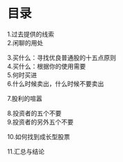 # 目录
1.过去提供的线索   
2.闲聊的用处   

3.买什么：寻找优良普通股的十五点原则  
4.买什么：根据你的使用需要   
5.何时买进    
6.什么时候卖出，什么时候不要卖出   

7.股利的喧嚣  

8.投资者的五个不要   
9.投资者的另外五个不要    

10.如何找到成长型股票   

11.汇总与结论 